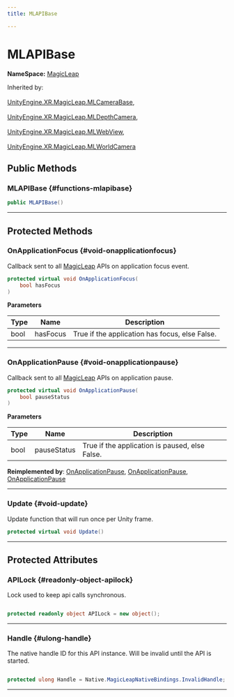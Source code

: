 ```yaml
---
title: MLAPIBase

---
```


# MLAPIBase



**NameSpace:** 
[MagicLeap](/unity-api/api/UnityEngine.XR.MagicLeap/UnityEngine.XR.MagicLeap.md) 





Inherited by: <br></br>[UnityEngine.XR.MagicLeap.MLCameraBase](/unity-api/api/UnityEngine.XR.MagicLeap/MLCameraBase/UnityEngine.XR.MagicLeap.MLCameraBase.md), <br></br>[UnityEngine.XR.MagicLeap.MLDepthCamera](/unity-api/api/UnityEngine.XR.MagicLeap/MLDepthCamera/UnityEngine.XR.MagicLeap.MLDepthCamera.md), <br></br>[UnityEngine.XR.MagicLeap.MLWebView](/unity-api/api/UnityEngine.XR.MagicLeap/MLWebView/UnityEngine.XR.MagicLeap.MLWebView.md), <br></br>[UnityEngine.XR.MagicLeap.MLWorldCamera](/unity-api/api/UnityEngine.XR.MagicLeap/MLWorldCamera/UnityEngine.XR.MagicLeap.MLWorldCamera.md)




## Public Methods

###  MLAPIBase {#functions-mlapibase}

```csharp
public MLAPIBase()
```






-----------

## Protected Methods

### OnApplicationFocus {#void-onapplicationfocus}

Callback sent to all [MagicLeap](/unity-api/api/UnityEngine.XR.MagicLeap/UnityEngine.XR.MagicLeap.md) APIs on application focus event. 

```csharp
protected virtual void OnApplicationFocus(
    bool hasFocus
)
```


**Parameters**

| Type | Name  | Description  | 
|--|--|--|
| bool |hasFocus|True if the application has focus, else False. |






-----------

### OnApplicationPause {#void-onapplicationpause}

Callback sent to all [MagicLeap](/unity-api/api/UnityEngine.XR.MagicLeap/UnityEngine.XR.MagicLeap.md) APIs on application pause. 

```csharp
protected virtual void OnApplicationPause(
    bool pauseStatus
)
```


**Parameters**

| Type | Name  | Description  | 
|--|--|--|
| bool |pauseStatus|True if the application is paused, else False. |




**Reimplemented by**: [OnApplicationPause](/unity-api/api/UnityEngine.XR.MagicLeap/MLWorldCamera/UnityEngine.XR.MagicLeap.MLWorldCamera.md#override-void-onapplicationpause), [OnApplicationPause](/unity-api/api/UnityEngine.XR.MagicLeap/UnityEngine.XR.MagicLeap.MLCamera.md#override-void-onapplicationpause), [OnApplicationPause](/unity-api/api/UnityEngine.XR.MagicLeap/MLDepthCamera/UnityEngine.XR.MagicLeap.MLDepthCamera.md#override-void-onapplicationpause)



-----------

### Update {#void-update}

Update function that will run once per Unity frame. 

```csharp
protected virtual void Update()
```






-----------

## Protected Attributes

### APILock {#readonly-object-apilock}

Lock used to keep api calls synchronous. 

```csharp

protected readonly object APILock = new object();

```






-----------

### Handle {#ulong-handle}

The native handle ID for this API instance. Will be invalid until the API is started. 

```csharp

protected ulong Handle = Native.MagicLeapNativeBindings.InvalidHandle;

```






-----------

